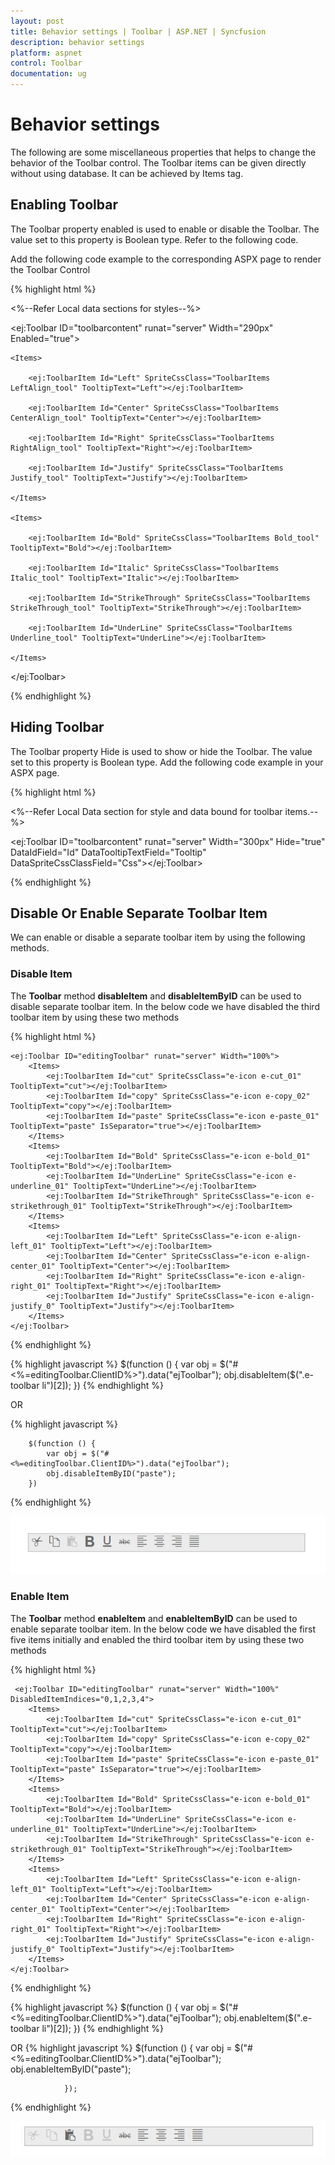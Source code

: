 ```yaml
---
layout: post
title: Behavior settings | Toolbar | ASP.NET | Syncfusion
description: behavior settings
platform: aspnet
control: Toolbar
documentation: ug
---
```


# Behavior settings

The following are some miscellaneous properties that helps to change the behavior of the Toolbar control. The Toolbar items can be given directly without using database. It can be achieved by Items tag.

## Enabling Toolbar

The Toolbar property enabled is used to enable or disable the Toolbar. The value set to this property is Boolean type. Refer to the following code.

Add the following code example to the corresponding ASPX page to render the Toolbar Control

{% highlight html %}

<%--Refer Local data sections for styles--%>

<ej:Toolbar ID="toolbarcontent" runat="server" Width="290px" Enabled="true">

	<Items>

		<ej:ToolbarItem Id="Left" SpriteCssClass="ToolbarItems LeftAlign_tool" TooltipText="Left"></ej:ToolbarItem>

		<ej:ToolbarItem Id="Center" SpriteCssClass="ToolbarItems CenterAlign_tool" TooltipText="Center"></ej:ToolbarItem>

		<ej:ToolbarItem Id="Right" SpriteCssClass="ToolbarItems RightAlign_tool" TooltipText="Right"></ej:ToolbarItem>

		<ej:ToolbarItem Id="Justify" SpriteCssClass="ToolbarItems Justify_tool" TooltipText="Justify"></ej:ToolbarItem>

	</Items>

	<Items>

		<ej:ToolbarItem Id="Bold" SpriteCssClass="ToolbarItems Bold_tool" TooltipText="Bold"></ej:ToolbarItem>

		<ej:ToolbarItem Id="Italic" SpriteCssClass="ToolbarItems Italic_tool" TooltipText="Italic"></ej:ToolbarItem>

		<ej:ToolbarItem Id="StrikeThrough" SpriteCssClass="ToolbarItems StrikeThrough_tool" TooltipText="StrikeThrough"></ej:ToolbarItem>

		<ej:ToolbarItem Id="UnderLine" SpriteCssClass="ToolbarItems Underline_tool" TooltipText="UnderLine"></ej:ToolbarItem>

	</Items>

</ej:Toolbar>

{% endhighlight %}



## Hiding Toolbar 

The Toolbar property Hide is used to show or hide the Toolbar. The value set to this property is Boolean type.  Add the following code example in your ASPX page.



{% highlight html %}

<%--Refer Local Data section for style and data bound for toolbar items.--%>

<ej:Toolbar ID="toolbarcontent" runat="server" Width="300px" Hide="true" DataIdField="Id" DataTooltipTextField="Tooltip" DataSpriteCssClassField="Css"></ej:Toolbar>

{% endhighlight %}

## Disable Or Enable Separate Toolbar Item

We can enable or disable a separate toolbar item by using the following methods.

### Disable Item

The **Toolbar** method **disableItem** and **disableItemByID** can be used to disable separate toolbar item.  In the below code we have disabled the third toolbar item by using these two methods

{% highlight html %}

    <ej:Toolbar ID="editingToolbar" runat="server" Width="100%">
        <Items>
            <ej:ToolbarItem Id="cut" SpriteCssClass="e-icon e-cut_01" TooltipText="cut"></ej:ToolbarItem>
            <ej:ToolbarItem Id="copy" SpriteCssClass="e-icon e-copy_02" TooltipText="copy"></ej:ToolbarItem>
            <ej:ToolbarItem Id="paste" SpriteCssClass="e-icon e-paste_01" TooltipText="paste" IsSeparator="true"></ej:ToolbarItem>
        </Items>
        <Items>
            <ej:ToolbarItem Id="Bold" SpriteCssClass="e-icon e-bold_01" TooltipText="Bold"></ej:ToolbarItem>
            <ej:ToolbarItem Id="UnderLine" SpriteCssClass="e-icon e-underline_01" TooltipText="UnderLine"></ej:ToolbarItem>
            <ej:ToolbarItem Id="StrikeThrough" SpriteCssClass="e-icon e-strikethrough_01" TooltipText="StrikeThrough"></ej:ToolbarItem>
        </Items>
        <Items>
            <ej:ToolbarItem Id="Left" SpriteCssClass="e-icon e-align-left_01" TooltipText="Left"></ej:ToolbarItem>
            <ej:ToolbarItem Id="Center" SpriteCssClass="e-icon e-align-center_01" TooltipText="Center"></ej:ToolbarItem>
            <ej:ToolbarItem Id="Right" SpriteCssClass="e-icon e-align-right_01" TooltipText="Right"></ej:ToolbarItem>
            <ej:ToolbarItem Id="Justify" SpriteCssClass="e-icon e-align-justify_0" TooltipText="Justify"></ej:ToolbarItem>
        </Items>
    </ej:Toolbar>
    
{% endhighlight %}

{% highlight javascript %}
         $(function () {
            var obj = $("#<%=editingToolbar.ClientID%>").data("ejToolbar");
            obj.disableItem($(".e-toolbar li")[2]);
        })
{% endhighlight %}

OR

{% highlight javascript %}
       
        $(function () {
            var obj = $("#<%=editingToolbar.ClientID%>").data("ejToolbar");
            obj.disableItemByID("paste");
        })
    

{% endhighlight %}


![](Behaviour-settings_images/Behaviour-settings1.jpg)

### Enable Item

The **Toolbar** method **enableItem** and **enableItemByID** can be used to enable separate toolbar item. In the below code we have disabled the first five items initially and enabled the third toolbar item by using these two methods

{% highlight html %}

	 <ej:Toolbar ID="editingToolbar" runat="server" Width="100%" DisabledItemIndices="0,1,2,3,4">
        <Items>
            <ej:ToolbarItem Id="cut" SpriteCssClass="e-icon e-cut_01" TooltipText="cut"></ej:ToolbarItem>
            <ej:ToolbarItem Id="copy" SpriteCssClass="e-icon e-copy_02" TooltipText="copy"></ej:ToolbarItem>
            <ej:ToolbarItem Id="paste" SpriteCssClass="e-icon e-paste_01" TooltipText="paste" IsSeparator="true"></ej:ToolbarItem>
        </Items>
        <Items>
            <ej:ToolbarItem Id="Bold" SpriteCssClass="e-icon e-bold_01" TooltipText="Bold"></ej:ToolbarItem>
            <ej:ToolbarItem Id="UnderLine" SpriteCssClass="e-icon e-underline_01" TooltipText="UnderLine"></ej:ToolbarItem>
            <ej:ToolbarItem Id="StrikeThrough" SpriteCssClass="e-icon e-strikethrough_01" TooltipText="StrikeThrough"></ej:ToolbarItem>
        </Items>
        <Items>
            <ej:ToolbarItem Id="Left" SpriteCssClass="e-icon e-align-left_01" TooltipText="Left"></ej:ToolbarItem>
            <ej:ToolbarItem Id="Center" SpriteCssClass="e-icon e-align-center_01" TooltipText="Center"></ej:ToolbarItem>
            <ej:ToolbarItem Id="Right" SpriteCssClass="e-icon e-align-right_01" TooltipText="Right"></ej:ToolbarItem>
            <ej:ToolbarItem Id="Justify" SpriteCssClass="e-icon e-align-justify_0" TooltipText="Justify"></ej:ToolbarItem>
        </Items>
    </ej:Toolbar>

{% endhighlight %}

{% highlight javascript %}
          $(function () {
            var obj = $("#<%=editingToolbar.ClientID%>").data("ejToolbar");
            obj.enableItem($(".e-toolbar li")[2]);
        })
{% endhighlight %}

OR
{% highlight javascript %}
        $(function () {
                     var obj = $("#<%=editingToolbar.ClientID%>").data("ejToolbar");
                    obj.enableItemByID("paste");
                    
                });

{% endhighlight %}

![](Behaviour-settings_images/Behaviour-settings2.jpg)
